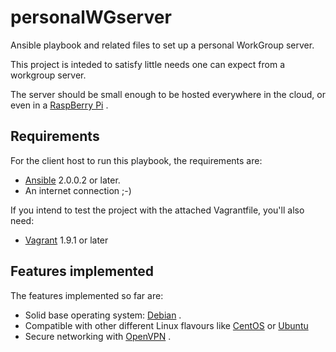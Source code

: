 # personalWGserver
Ansible playbook and related files to set up a personal WorkGroup server.

This project is inteded to satisfy little needs one can expect from a workgroup server.

The server should be small enough to be hosted everywhere in the cloud, or even in a [RaspBerry Pi](https://www.raspberrypi.org/) .

## Requirements
For the client host to run this playbook, the requirements are:

- [Ansible](https://www.ansible.com/) 2.0.0.2 or later.
- An internet connection ;-)

If you intend to test the project with the attached Vagrantfile, you'll also need:

- [Vagrant](https://www.vagrantup.com/) 1.9.1 or later

## Features implemented
The features implemented so far are:

- Solid base operating system: [Debian](https://www.debian.org) .
- Compatible with other different Linux flavours like [CentOS](https://www.centos.org/) or [Ubuntu](https://www.ubuntu.com/)
- Secure networking with [OpenVPN](https://openvpn.net/) .